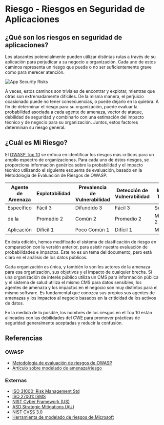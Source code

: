 # Riesgo - Riesgos en Seguridad de Aplicaciones

## ¿Qué son los riesgos en seguridad de aplicaciones?

Los atacantes potencialmente pueden utilizar distintas rutas a través de su aplicación para perjudicar a su negocio u organización. Cada uno de estos caminos representa un riesgo que puede o no ser suficientemente grave como para merecer atención. 

![App Security Risks](images/0x10-risk-1.png)

A veces, estos caminos son triviales de encontrar y explotar, mientras que otras son extremadamente difíciles. De la misma manera, el perjuicio ocasionado puede no tener consecuencias, o puede dejarlo en la quiebra. A fin de determinar el riesgo para su organización, puede evaluar la probabilidad asociada a cada agente de amenaza, vector de ataque, debilidad de seguridad y combinarlo con una estimación del impacto técnico y de negocio para su organización. Juntos, estos factores determinan su riesgo general.

## ¿Cuál es Mi Riesgo?

El [OWASP Top 10](https://wiki.owasp.org/index.php/Top10) se enfoca en identificar los riesgos más críticos para un amplio espectro de organizaciones. Para cada uno de éstos riesgos, se proporciona información genérica sobre la probabilidad y el impacto técnico utilizando el siguiente esquema de evaluación, basado en la Metodología de Evaluación de Riesgos de OWASP.

| Agente de Amenaza | Explotabilidad | Prevalencia de Vulnerabilidad | Detección de Vulnerabilidad | Impacto Técnico | Impacto de Negocio |
| -- | -- | -- | -- | -- | -- |
| Específico | Fácil 3    | Difundido 3  | Fácil 3    | Severo   3 | Específico |
| de la 	 | Promedio 2 | Común 2      | Promedio 2 | Moderado 2 | del        |
| Aplicación | Difícil 1  | Poco Común 1 | Difícil 1  | Mínimo   1 | Negocio    |

En ésta edición, hemos modificado el sistema de clasificación de riesgo en comparación con la versión anterior, para asistir nuestra evaluación de probabilidades e impactos. Este no es un tema del documento, pero está claro en el análisis de los datos públicos.

Cada organización es única, y también lo son los actores de la amenaza para esa organización, sus objetivos y el impacto de cualquier brecha. Si una organización de interés público utiliza un CMS para información pública y el sistema de salud utiliza el mismo CMS para datos sensibles, los agentes de amenaza y los impactos en el negocio son muy distintos para el mismo software. Es fundamental que conozca sus propios sus agentes de amenazas y los impactos al negocio basados en la criticidad de los activos de datos.

En la medida de lo posible, los nombres de los riesgos en el Top 10 están alineados con las debilidades del CWE para promover prácticas de seguridad generalmente aceptadas y reducir la confusión.

## Referencias

### OWASP

* [Metodología de evaluación de riesgos de OWASP](https://wiki.owasp.org/index.php/OWASP_Risk_Rating_Methodology)
* [Artículo sobre modelado de amenaza/riesgo](https://wiki.owasp.org/index.php/Threat_Risk_Modeling)

### Externas

* [ISO 31000: Risk Management Std](https://www.iso.org/iso-31000-risk-management.html)
* [ISO 27001: ISMS](https://www.iso.org/isoiec-27001-information-security.html)
* [NIST Cyber Framework (US)](https://www.nist.gov/cyberframework)
* [ASD Strategic Mitigations (AU)](https://www.asd.gov.au/infosec/mitigationstrategies.htm)
* [NIST CVSS 3.0](https://nvd.nist.gov/vuln-metrics/cvss/v3-calculator)
* [Herramienta de modelado de riesgos de Microsoft](https://www.microsoft.com/en-us/download/details.aspx?id=49168)

